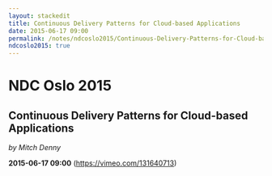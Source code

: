 ```yaml
---
layout: stackedit
title: Continuous Delivery Patterns for Cloud-based Applications
date: 2015-06-17 09:00
permalink: /notes/ndcoslo2015/Continuous-Delivery-Patterns-for-Cloud-based-Applications.html
ndcoslo2015: true
---
```


# NDC Oslo 2015
## Continuous Delivery Patterns for Cloud-based Applications
*by Mitch Denny*

**2015-06-17 09:00** (https://vimeo.com/131640713)